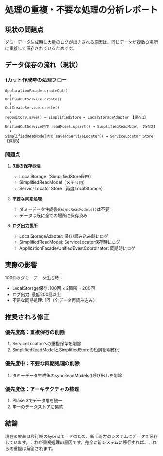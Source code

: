 # 処理の重複・不要な処理の分析レポート

## 現状の問題点

ダミーデータ生成時に大量のログが出力される原因は、同じデータが複数の場所に重複して保存されているためです。

## データ保存の流れ（現状）

### 1カット作成時の処理フロー
```
ApplicationFacade.createCut()
  ↓
UnifiedCutService.create()
  ↓
CutCreateService.create()
  ↓
repository.save() → SimplifiedStore → LocalStorageAdapter 【保存1】
  ↓  
UnifiedCutService内で readModel.upsert() → SimplifiedReadModel 【保存2】
  ↓
SimplifiedReadModel内で saveToServiceLocator() → ServiceLocator Store 【保存3】
```

### 問題点

1. **3重の保存処理**
   - LocalStorage（SimplifiedStore経由）
   - SimplifiedReadModel（メモリ内）
   - ServiceLocator Store（再度LocalStorage）

2. **不要な同期処理**
   - ダミーデータ生成後の`syncReadModels()`は不要
   - データは既に全ての場所に保存済み

3. **ログ出力箇所**
   - LocalStorageAdapter: 保存/読み込み時にログ
   - SimplifiedReadModel: ServiceLocator保存時にログ  
   - ApplicationFacade/UnifiedEventCoordinator: 同期時にログ

## 実際の影響

100件のダミーデータ生成時：
- LocalStorage保存: 100回 × 2箇所 = 200回
- ログ出力: 最低200回以上
- 不要な同期処理: 1回（全データ再読み込み）

## 推奨される修正

### 優先度高：重複保存の削除
1. ServiceLocatorへの重複保存を削除
2. SimplifiedReadModelとSimplifiedStoreの役割を明確化

### 優先度中：不要な同期処理の削除
1. ダミーデータ生成後のsyncReadModels()呼び出しを削除

### 優先度低：アーキテクチャの整理
1. Phase 3でデータ層を統一
2. 単一のデータストアに集約

## 結論

現在の実装は移行期のhybridモードのため、新旧両方のシステムにデータを保存しています。これが重複処理の原因です。完全に新システムに移行すれば、これらの重複は解消されます。